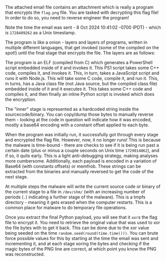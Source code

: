 
The attached email file contains an attachment which is really a program that encrypts the `flag.png` file. You are tasked with decrypting this flag file! In order to do so, you need to reverse engineer the program!

Note the time the email was sent - 8 Oct 2024 10:41:02 -0700 (PDT) - which is `1728409262` as a Unix timestamp.

The program is like a onion - layers and layers of programs, written in multiple different languages, that get invoked (some of the compiled on the spot!) until the final stage that encrypts the file. The layers are as follows:

The program is an ELF (compiled from C) which generates a PowerShell script embedded inside of it and invokes it. This PS1 script takes some C++ code, compiles it, and invokes it. This, in turn, takes a JavaScript script and runs it with Node.js. This will take some C code, compile it, and run it. This, in turns, has a Java class file (not Java source, but the compiled class file) embedded inside of it and it executes it. This takes some C++ code and compiles it, and then finally an inline Python script is invoked which does the encryption.

The "inner" stage is represented as a hardcoded string inside the sourcecode/binary. You can copy/dump those bytes to manually reverse them - looking at the code in question will indicate how it was encoded, mostly a base64 encoding with a constant offset applied to each byte.

When the program was initially run, it successfully got through every stage and encrypted the flag file. However, now, it no longer runs! This is because the malware is time-bound - there are checks to see if it is being run past a certain date (plus or minus a couple seconds on Unix time `1729014062`), and if so, it quits early. This is a light anti-debugging strategy, making analyses more cumbersome. Additionally, each payload is encoded in a variation of Base64 (with constants offsets) or memfrob. These strings can be extracted from the binaries and manually reversed to get the code of the next stage.

At multiple steps the malware will write the current source code or binary of the current stage to a file in `/dev/shm/` (with an increasing number of periods (`.`) indicating a further stage of the malware). This is a tmpfs directory - meaning it gets erased when the computer restarts. This is a common place for malware to do temporary file operations.

Once you extract the final Python payload, you will see that it `xor`s the flag file to encrypt it. You need to retrieve the original value that was used to xor the file bytes with to get it back. This can be done due to the xor value being seeded on the time `random.seed(round(time.time()))`. You can brute force possible values for this by starting at the time the email was sent and incrementing it, and at each stage xoring the bytes and checking if the magic bytes of the PNG line are correct, at which point you know the PNG was reconstructed.



